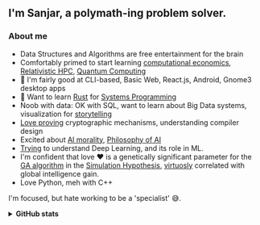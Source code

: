 ## I'm Sanjar, a polymath-ing problem solver.

<!--
**sanjarcode/sanjarcode** is a ✨ _special_ ✨ repository because its `README.md` (this file) appears on your GitHub profile.

Here are some ideas to get you started:

- 🤔 I’m looking for help with ...
- 💬 Ask me about ...
- 📫 How to reach me: ...
- 😄 Pronouns: ...
- ⚡ Fun fact: ...
-->
### About me
- Data Structures and Algorithms are free entertainment for the brain
- Comfortably primed to start learning [computational economics](https://twitter.com/AfaqSanjar/status/1396775355524866057), [Relativistic HPC](https://arxiv.org/pdf/0907.1579), [Quantum Computing](https://www.youtube.com/watch?v=UUpqnBzBMEE)
- 🔭 I'm fairly good at CLI-based, Basic Web, React.js, Android, Gnome3 desktop apps
- 🌱 Want to learn [Rust](<https://en.wikipedia.org/wiki/Rust_(programming_language)>) for [Systems Programming](https://hackernoon.com/systems-programming-d5917e41353f)
- Noob with data: OK with SQL, want to learn about Big Data systems, visualization for [storytelling](https://blog.presentation-company.com/data-visualization-vs.-data-storytelling-whats-the-difference)
- [Love proving](https://engineering.salesforce.com/solving-puzzles-to-protect-the-cloud-cto-taher-elgamal-on-his-role-at-salesforce-and-the-future-of-94c469b9ec0e?gi=54859065abc2) cryptographic mechanisms, understanding compiler design
- Excited about [AI morality](https://twitter.com/AfaqSanjar/status/1396086879703896066), [Philosophy of AI](http://64350135.weebly.com/objections.html)
- [Trying](https://twitter.com/AfaqSanjar/status/1396392595350196229) to understand Deep Learning, and its role in ML.
- I'm confident that love ❤️ is a genetically significant parameter for the [GA algorithm](https://www.youtube.com/watch?v=_Vxjh1QxApA) in the [Simulation Hypothesis](https://www.youtube.com/watch?v=UHlfe2HE_gQ), [virtuosly](https://link.springer.com/article/10.1007/s10551-016-3174-y) correlated with global intelligence gain.
- Love Python, meh with C++

I'm focused, but hate working to be a 'specialist' 😅️.

<details>
  <summary><strong>GitHub stats</strong></summary>

<a href="https://github.com/anuraghazra/github-readme-stats">
  <img align="center" src="https://github-readme-stats.anuraghazra1.vercel.app/api?username=sanjarcode&show_icons=true&include_all_commits=true&theme=vue-dark&hide_border=true" alt="Anurag's github stats" />
</a>
<br/> <br/>
<a href="https://github.com/anuraghazra/github-readme-stats">
  <img align="center" src="https://github-readme-stats.anuraghazra1.vercel.app/api/top-langs/?username=sanjarcode&layout=compact&theme=vue-dark&hide_border=true" />
</a>
</details>
